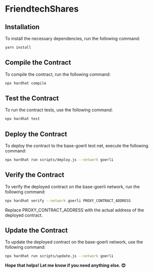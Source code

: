 # FriendtechShares

## Installation
To install the necessary dependencies, run the following command:
```sh
yarn install
```

## Compile the Contract
To compile the contract, run the following command:
```sh
npx hardhat compile
```

## Test the Contract
To run the contract tests, use the following command:
```sh
npx hardhat test
```

## Deploy the Contract
To deploy the contract to the base-goerli test net, execute the following command:
```sh
npx hardhat run scripts/deploy.js --network goerli
```

## Verify the Contract
To verify the deployed contract on the base-goerli network, run the following command:
```sh
npx hardhat verify --network goerli PROXY_CONTRACT_ADDRESS
```
Replace PROXY_CONTRACT_ADDRESS with the actual address of the deployed contract.

## Update the Contract
To update the deployed contract on the base-goerli network, use the following command:
```sh
npx hardhat run scripts/update.js --network goerli
```

**Hope that helps! Let me know if you need anything else. 😊**